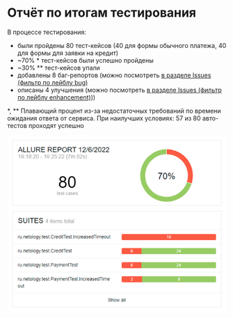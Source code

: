 # Отчёт по итогам тестирования

В процессе тестирования:
- были пройдены 80 тест-кейсов (40 для формы обычного платежа, 40 для формы для заявки на кредит)
- ~70% * тест-кейсов были успешно пройдены
- ~30% ** тест-кейсов упали
- добавлены 8 баг-репортов (можно посмотреть [в разделе Issues (фильтр по лейблу bug)](https://github.com/albinamv/QA-Diploma/issues?q=is%3Aopen+is%3Aissue+label%3Abug)
- описаны 4 улучшения (можно посмотреть [в разделе Issues (фильтр по лейблу enhancement)](https://github.com/albinamv/QA-Diploma/issues?q=is%3Aopen+is%3Aissue+label%3Aenhancement)))

*, ** Плавающий процент из-за недостаточных требований по времени ожидания ответа от сервиса. При наилучших условиях: 57 из 80 авто-тестов проходят успешно

![img.png](img.png)
